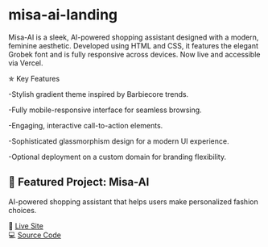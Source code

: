 # misa-ai-landing
Misa-AI is a sleek, AI-powered shopping assistant designed with a modern, feminine aesthetic. Developed using HTML and CSS, it features the elegant Grobek font and is fully responsive across devices. Now live and accessible via Vercel.

✯ Key Features

-Stylish gradient theme inspired by Barbiecore trends.

-Fully mobile-responsive interface for seamless browsing.

-Engaging, interactive call-to-action elements.

-Sophisticated glassmorphism design for a modern UI experience.

-Optional deployment on a custom domain for branding flexibility.

## 🚀 Featured Project: Misa-AI

AI-powered shopping assistant that helps users make personalized fashion choices.

🔗 [Live Site](https://misa-ai.vercel.app)  
💻 [Source Code](https://github.com/manasvi-misa/misa-ai-landing)
